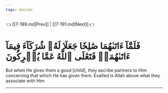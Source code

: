 ```yaml
---
tags: meccan
---
```


👈 [[7-189.md|Prev]] | [[7-191.md|Next]] 👉

# فَلَمَّآ ءَاتَىٰهُمَا صَٰلِحٗا جَعَلَا لَهُۥ شُرَكَآءَ فِيمَآ ءَاتَىٰهُمَاۚ فَتَعَٰلَى ٱللَّهُ عَمَّا يُشۡرِكُونَ

But when He gives them a good [child], they ascribe partners to Him concerning that which He has given them. Exalted is Allah above what they associate with Him

---

